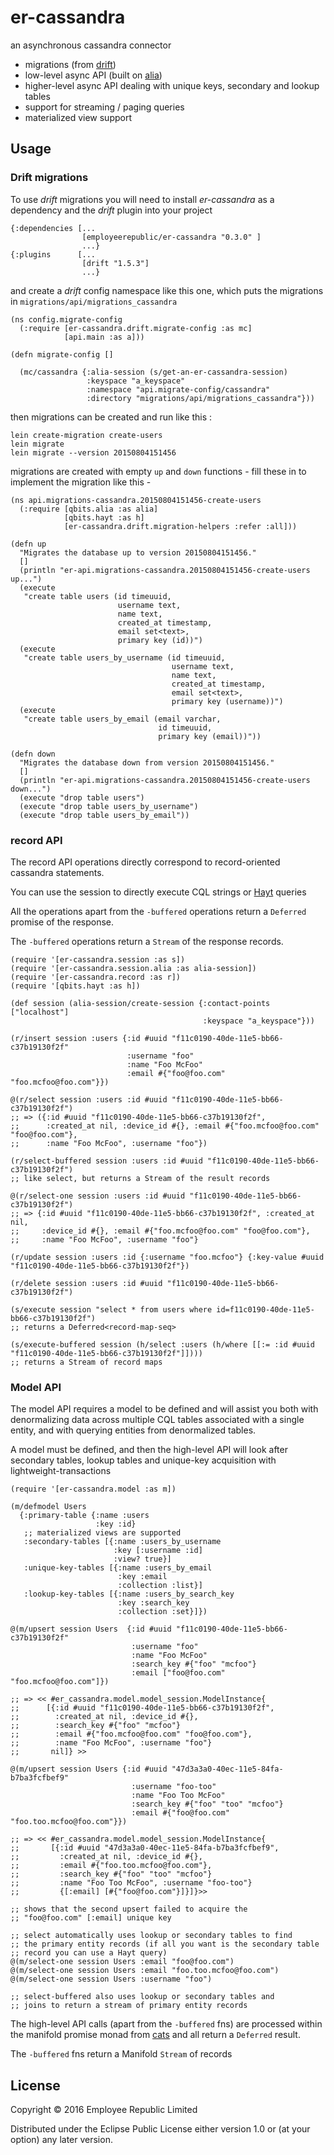 # er-cassandra

an asynchronous cassandra connector

* migrations (from [drift](https://github.com/macourtney/drift))
* low-level async API (built on [alia](https://github.com/mpenet/alia))
* higher-level async API dealing with unique keys, secondary and lookup tables
* support for streaming / paging queries
* materialized view support

## Usage

### Drift migrations

To use _drift_ migrations you will need to install _er-cassandra_ as a
dependency and the _drift_ plugin into your
project

```
{:dependencies [...
                [employeerepublic/er-cassandra "0.3.0" ]
                ...}
{:plugins      [...
                [drift "1.5.3"]
                ...}
```

and create a _drift_ config namespace like this one, which puts the migrations in
`migrations/api/migrations_cassandra`

```
(ns config.migrate-config
  (:require [er-cassandra.drift.migrate-config :as mc]
            [api.main :as a]))

(defn migrate-config []

  (mc/cassandra {:alia-session (s/get-an-er-cassandra-session)
                 :keyspace "a_keyspace"
                 :namespace "api.migrate-config/cassandra"
                 :directory "migrations/api/migrations_cassandra"}))
```

then migrations can be created and run like this :

```
lein create-migration create-users
lein migrate
lein migrate --version 20150804151456

```

migrations are created with empty `up` and `down` functions - fill
these in to implement the migration like this -

```
(ns api.migrations-cassandra.20150804151456-create-users
  (:require [qbits.alia :as alia]
            [qbits.hayt :as h]
            [er-cassandra.drift.migration-helpers :refer :all]))

(defn up
  "Migrates the database up to version 20150804151456."
  []
  (println "er-api.migrations-cassandra.20150804151456-create-users up...")
  (execute
   "create table users (id timeuuid,
                        username text,
                        name text,
                        created_at timestamp,
                        email set<text>,
                        primary key (id))")
  (execute
   "create table users_by_username (id timeuuid,
                                    username text,
                                    name text,
                                    created_at timestamp,
                                    email set<text>,
                                    primary key (username))")
  (execute
   "create table users_by_email (email varchar,
                                 id timeuuid,
                                 primary key (email))"))

(defn down
  "Migrates the database down from version 20150804151456."
  []
  (println "er-api.migrations-cassandra.20150804151456-create-users down...")
  (execute "drop table users")
  (execute "drop table users_by_username")
  (execute "drop table users_by_email"))
```
### record API

The record API operations directly correspond to record-oriented cassandra statements.

You can use the session to directly execute CQL strings or [Hayt](https://github.com/mpenet/hayt) queries

All the operations apart from the `-buffered` operations return a `Deferred` promise of the response.

The `-buffered` operations return a `Stream` of the response records.

```
(require '[er-cassandra.session :as s])
(require '[er-cassandra.session.alia :as alia-session])
(require '[er-cassandra.record :as r])
(require '[qbits.hayt :as h])

(def session (alia-session/create-session {:contact-points ["localhost"]
                                           :keyspace "a_keyspace"}))

(r/insert session :users {:id #uuid "f11c0190-40de-11e5-bb66-c37b19130f2f"
                          :username "foo"
                          :name "Foo McFoo"
                          :email #{"foo@foo.com" "foo.mcfoo@foo.com"}})

@(r/select session :users :id #uuid "f11c0190-40de-11e5-bb66-c37b19130f2f")
;; => ({:id #uuid "f11c0190-40de-11e5-bb66-c37b19130f2f",
;;      :created_at nil, :device_id #{}, :email #{"foo.mcfoo@foo.com" "foo@foo.com"},
;;      :name "Foo McFoo", :username "foo"})

(r/select-buffered session :users :id #uuid "f11c0190-40de-11e5-bb66-c37b19130f2f")
;; like select, but returns a Stream of the result records

@(r/select-one session :users :id #uuid "f11c0190-40de-11e5-bb66-c37b19130f2f")
;; => {:id #uuid "f11c0190-40de-11e5-bb66-c37b19130f2f", :created_at nil,
;;     :device_id #{}, :email #{"foo.mcfoo@foo.com" "foo@foo.com"},
;;     :name "Foo McFoo", :username "foo"}

(r/update session :users :id {:username "foo.mcfoo"} {:key-value #uuid "f11c0190-40de-11e5-bb66-c37b19130f2f"})

(r/delete session :users :id #uuid "f11c0190-40de-11e5-bb66-c37b19130f2f")

(s/execute session "select * from users where id=f11c0190-40de-11e5-bb66-c37b19130f2f")
;; returns a Deferred<record-map-seq>

(s/execute-buffered session (h/select :users (h/where [[:= :id #uuid "f11c0190-40de-11e5-bb66-c37b19130f2f"]])))
;; returns a Stream of record maps

```
### Model API

The model API requires a model to be defined and will assist you
both with denormalizing data across multiple CQL tables associated with
a single entity, and with querying entities from denormalized tables.

A model must be defined, and then the high-level API will look after secondary
tables, lookup tables and unique-key acquisition with lightweight-transactions

```
(require '[er-cassandra.model :as m])

(m/defmodel Users
  {:primary-table {:name :users
                   :key :id}
   ;; materialized views are supported
   :secondary-tables [{:name :users_by_username
                       :key [:username :id]
                       :view? true}]
   :unique-key-tables [{:name :users_by_email
                        :key :email
                        :collection :list}]
   :lookup-key-tables [{:name :users_by_search_key
                        :key :search_key
                        :collection :set}]})

@(m/upsert session Users  {:id #uuid "f11c0190-40de-11e5-bb66-c37b19130f2f"
                           :username "foo"
                           :name "Foo McFoo"
                           :search_key #{"foo" "mcfoo"}
                           :email ["foo@foo.com" "foo.mcfoo@foo.com"]})

;; => << #er_cassandra.model.model_session.ModelInstance{
;;      [{:id #uuid "f11c0190-40de-11e5-bb66-c37b19130f2f",
;;        :created_at nil, :device_id #{},
;;        :search_key #{"foo" "mcfoo"}
;;        :email #{"foo.mcfoo@foo.com" "foo@foo.com"},
;;        :name "Foo McFoo", :username "foo"}
;;       nil]} >>

@(m/upsert session Users {:id #uuid "47d3a3a0-40ec-11e5-84fa-b7ba3fcfbef9"
                           :username "foo-too"
                           :name "Foo Too McFoo"
                           :search_key #{"foo" "too" "mcfoo"}
                           :email #{"foo@foo.com" "foo.too.mcfoo@foo.com"}})

;; => << #er_cassandra.model.model_session.ModelInstance{
;;       [{:id #uuid "47d3a3a0-40ec-11e5-84fa-b7ba3fcfbef9",
;;         :created_at nil, :device_id #{},
;;         :email #{"foo.too.mcfoo@foo.com"},
;;         :search_key #{"foo" "too" "mcfoo"}
;;         :name "Foo Too McFoo", :username "foo-too"}
;;         {[:email] [#{"foo@foo.com"}]}]}>>

;; shows that the second upsert failed to acquire the
;; "foo@foo.com" [:email] unique key

;; select automatically uses lookup or secondary tables to find
;; the primary entity records (if all you want is the secondary table
;; record you can use a Hayt query)
@(m/select-one session Users :email "foo@foo.com")
@(m/select-one session Users :email "foo.too.mcfoo@foo.com")
@(m/select-one session Users :username "foo")

;; select-buffered also uses lookup or secondary tables and
;; joins to return a stream of primary entity records
```

The high-level API calls (apart from the `-buffered` fns) are processed within
the manifold promise monad from
[cats](https://github.com/funcool/cats/blob/master/src/cats/labs/manifold.clj)
and all return a `Deferred` result.

The `-buffered` fns return a Manifold `Stream` of records

## License

Copyright © 2016 Employee Republic Limited

Distributed under the Eclipse Public License either version 1.0 or (at
your option) any later version.
